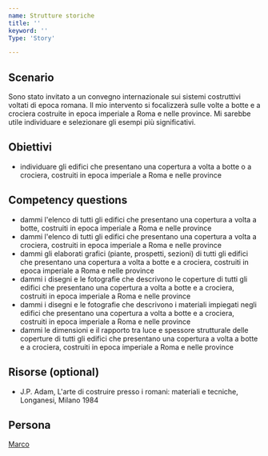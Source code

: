 ```yaml
---
name: Strutture storiche
title: ''
keyword: ''
Type: 'Story'

---
```


## Scenario
Sono stato invitato a un convegno internazionale sui sistemi costruttivi voltati di epoca romana. Il mio intervento si focalizzerà sulle volte a botte e a crociera costruite in epoca imperiale a Roma e nelle province. Mi sarebbe utile individuare e selezionare gli esempi più significativi.

## Obiettivi
- individuare gli edifici che presentano una copertura a volta a botte o a crociera, costruiti in epoca imperiale a Roma e nelle province

## Competency questions
- dammi l'elenco di tutti gli edifici che presentano una copertura a volta a botte, costruiti in epoca imperiale a Roma e nelle province
- dammi l'elenco di tutti gli edifici che presentano una copertura a volta a crociera, costruiti in epoca imperiale a Roma e nelle province
- dammi gli elaborati grafici (piante, prospetti, sezioni) di tutti gli edifici che presentano una copertura a volta a botte e a crociera, costruiti in epoca imperiale a Roma e nelle province
- dammi i disegni e le fotografie che descrivono le coperture di tutti gli edifici che presentano una copertura a volta a botte e a crociera, costruiti in epoca imperiale a Roma e nelle province
- dammi i disegni e le fotografie che descrivono i materiali impiegati negli edifici che presentano una copertura a volta a botte e a crociera, costruiti in epoca imperiale a Roma e nelle province
- dammi le dimensioni e il rapporto tra luce e spessore strutturale delle coperture di tutti gli edifici che presentano una copertura a volta a botte e a crociera, costruiti in epoca imperiale a Roma e nelle province

## Risorse (optional)
- J.P. Adam, L'arte di costruire presso i romani: materiali e tecniche, Longanesi, Milano 1984

## Persona
[Marco](https://github.com/read-project/stories/blob/main/Persona/Marco.md) 
